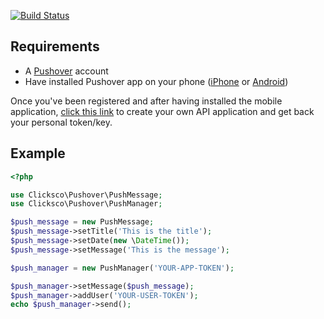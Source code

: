 [![Build Status](https://travis-ci.org/jamesmills/pushover.png?branch=master)](https://travis-ci.org/jamesmills/pushover)

## Requirements

* A [Pushover](https://pushover.net) account
* Have installed Pushover app on your phone
([iPhone](http://itunes.apple.com/us/app/pushover-notifications/id506088175?mt=8) or [Android](https://play.google.com/store/apps/details?id=net.superblock.pushover&hl=fr))

Once you've been registered and after having installed the mobile application,
[click this link](https://pushover.net/apps/build) to create your own API application
and get back your personal token/key.

## Example

``` php
<?php

use Clicksco\Pushover\PushMessage;
use Clicksco\Pushover\PushManager;

$push_message = new PushMessage;
$push_message->setTitle('This is the title');
$push_message->setDate(new \DateTime());
$push_message->setMessage('This is the message');

$push_manager = new PushManager('YOUR-APP-TOKEN');

$push_manager->setMessage($push_message);
$push_manager->addUser('YOUR-USER-TOKEN');
echo $push_manager->send();
```
